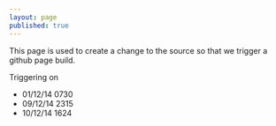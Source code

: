 ```yaml
---
layout: page
published: true
---
```


This page is used to create a change to the source so that we trigger a github page build.

Triggering on

+ 01/12/14 0730
+ 09/12/14 2315
+ 10/12/14 1624